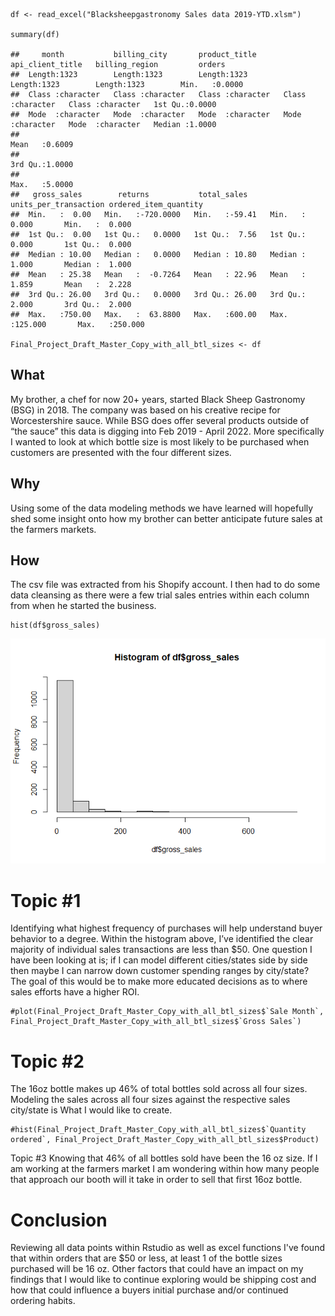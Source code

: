     df <- read_excel("Blacksheepgastronomy Sales data 2019-YTD.xlsm")

    summary(df)

    ##     month           billing_city       product_title      api_client_title   billing_region         orders      
    ##  Length:1323        Length:1323        Length:1323        Length:1323        Length:1323        Min.   :0.0000  
    ##  Class :character   Class :character   Class :character   Class :character   Class :character   1st Qu.:0.0000  
    ##  Mode  :character   Mode  :character   Mode  :character   Mode  :character   Mode  :character   Median :1.0000  
    ##                                                                                                 Mean   :0.6009  
    ##                                                                                                 3rd Qu.:1.0000  
    ##                                                                                                 Max.   :5.0000  
    ##   gross_sales        returns           total_sales     units_per_transaction ordered_item_quantity
    ##  Min.   :  0.00   Min.   :-720.0000   Min.   :-59.41   Min.   :  0.000       Min.   :  0.000      
    ##  1st Qu.:  0.00   1st Qu.:   0.0000   1st Qu.:  7.56   1st Qu.:  0.000       1st Qu.:  0.000      
    ##  Median : 10.00   Median :   0.0000   Median : 10.80   Median :  1.000       Median :  1.000      
    ##  Mean   : 25.38   Mean   :  -0.7264   Mean   : 22.96   Mean   :  1.859       Mean   :  2.228      
    ##  3rd Qu.: 26.00   3rd Qu.:   0.0000   3rd Qu.: 26.00   3rd Qu.:  2.000       3rd Qu.:  2.000      
    ##  Max.   :750.00   Max.   :  63.8800   Max.   :600.00   Max.   :125.000       Max.   :250.000

    Final_Project_Draft_Master_Copy_with_all_btl_sizes <- df

## What

My brother, a chef for now 20+ years, started Black Sheep Gastronomy
(BSG) in 2018. The company was based on his creative recipe for
Worcestershire sauce. While BSG does offer several products outside of
“the sauce” this data is digging into Feb 2019 - April 2022. More
specifically I wanted to look at which bottle size is most likely to be
purchased when customers are presented with the four different sizes.

## Why

Using some of the data modeling methods we have learned will hopefully
shed some insight onto how my brother can better anticipate future sales
at the farmers markets.

## How

The csv file was extracted from his Shopify account. I then had to do
some data cleansing as there were a few trial sales entries within each
column from when he started the business.

    hist(df$gross_sales)

![](README_files/figure-markdown_strict/unnamed-chunk-3-1.png)

# Topic #1

Identifying what highest frequency of purchases will help understand
buyer behavior to a degree. Within the histogram above, I’ve identified
the clear majority of individual sales transactions are less than $50.
One question I have been looking at is; if I can model different
cities/states side by side then maybe I can narrow down customer
spending ranges by city/state? The goal of this would be to make more
educated decisions as to where sales efforts have a higher ROI.

    #plot(Final_Project_Draft_Master_Copy_with_all_btl_sizes$`Sale Month`, Final_Project_Draft_Master_Copy_with_all_btl_sizes$`Gross Sales`)

# Topic #2

The 16oz bottle makes up 46% of total bottles sold across all four
sizes. Modeling the sales across all four sizes against the respective
sales city/state is What I would like to create.

    #hist(Final_Project_Draft_Master_Copy_with_all_btl_sizes$`Quantity ordered`, Final_Project_Draft_Master_Copy_with_all_btl_sizes$Product)

Topic #3 Knowing that 46% of all bottles sold have been the 16 oz size.
If I am working at the farmers market I am wondering within how many
people that approach our booth will it take in order to sell that first
16oz bottle.

# Conclusion

Reviewing all data points within Rstudio as well as excel functions I've found that within orders that are $50 or less, at least 1 of the bottle sizes purchased will be 16 oz. Other factors that could have an impact on my findings that I would like to continue exploring would be shipping cost and how that could influence a buyers initial purchase and/or continued ordering habits.
